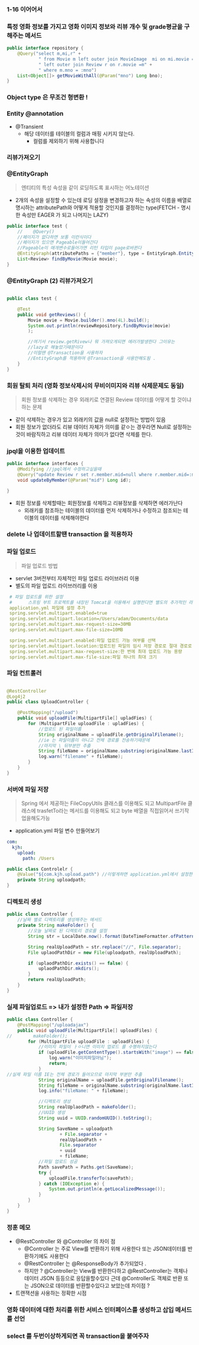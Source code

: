 ### 1-16 이어어서

### 특정 영화 정보를 가지고 영화 이미지 정보와 리뷰 개수 및 grade평균을 구해주는 메서드

```java
public interface repository {
    @Query("select m,mi,r" +
            " from Movie m left outer join MovieImage  mi on mi.movie =m" +
            " left outer join Review r on r.movie =m" +
            " where m.mno = :mno")
    List<Object[]> getMovieWithAll(@Param("mno") Long bno);
}
```

### Object type 은 무조건 형변환 !

### Entity @annotation

- @Transient
    - 해당 데이터를 테이블의 컬럼과 매핑 시키지 않는다.
        - 컬럼를 제외하기 위해 사용합니다

### 리뷰가져오기

### @EntityGraph

> 엔티티의 특성 속성을 같이 로딩하도록 표시하는 어노테이션

- 2개의 속성을 설정할 수 있는데 로딩 설정을 변경하고자 하는 속성의 이름을 배열로 명시하는
  attributePath와 어떻게 적용할 것인지를 결정하는 type(FETCH - 명시한 속성만 EAGER 가 되고 나머지는 LAZY)

```java
public interface test {
    //    @Query()
    //페이지가 없다하면 보통 이런식이다
    //페이지가 있으면 Pageable이들어간다
    //Pageable이 매개변수로들어가면 리턴 타입이 page로바뀐다
    @EntityGraph(attributePaths = {"member"}, type = EntityGraph.EntityGraphType.FETCH)
    List<Review> findByMovie(Movie movie);
}
```

### @EntityGraph (2) 리뷰가져오기

```java

public class test {

    @Test
    public void getReviews() {
        Movie movie = Movie.builder().mno(4L).build();
        System.out.println(reviewRepository.findByMovie(movie)
        );

        //여기서 review.getRivew나 뭐 가져오게되면 에러가발생한다 그이유는
        //lazy로 해놓았기때문이다
        //이럴땐 @Transaction을 사용하자
        //EntityGraph를 적용하여 @Transaction을 사용안해도됨 .
    }
}
```

### 회원 탈퇴 처리 (영화 정보삭제시의 무비이미지와 리뷰 삭제문제도 동일)

> 회원 정보를 삭제하는 경우 외래키로 연결된 Review 데이터를 어떻게 할 것이냐 하는 문제

- 같이 삭제하는 경우가 있고 외래키의 값을 null로 설정하는 방법이 있음
- 회원 정보가 없더라도 리뷰 데이터 자체가 의미를 같ㅇ는 경우라면 Null로 설정하는것이 바람직하고 리뷰 데이터 자체가 의미가 없다면 삭제를 한다.

### jpql을 이용한 업데이트

```java
public interface interfaces {
    @Modifying //jpql에서 수정하고싶을때
    @Query("update Review r set r.member.mid=null where r.member.mid=:mid")
    void updateByMember(@Param("mid") Long id);

}
```

- 회원 정보를 삭제할때는 회원정보를 삭제하고 리뷰정보를 삭제하면 에러가난다
    - 외래키를 참조하는 테이블의 데이터를 먼저 삭제하거나 수정하고 참조되는 테이블의 데이터를 삭제해야한다

### delete 나 업데이트할땐 transaction 을 적용하자

### 파일 업로드

> 파일 업로드 방법

- servlet 3버전부터 자체적인 파일 업로드 라이브러리 이용
- 별도의 파일 업로드 라이브러리를 이용

```yml
 # 파일 업로드를 위한 설정
 #      스프링 부트 프로젝트를 내장된 Tomcat을 이용해서 실행한다면 별도의 추가적인 라이 브러리 없이 #application.yml 파일을 수정하면 됨
 application.yml 파일에 설정 추가
 spring.servlet.multipart.enabled=true
 spring.servlet.multipart.location=/Users/adam/Documents/data
 spring.servlet.multipart.max-request-size=30MB
 spring.servlet.multipart.max-file-size=10MB

 spring.servlet.multipart.enabled:파일 업로드 가능 여부를 선택
 spring.servlet.multipart.location:업로드된 파일의 임시 저장 경로로 절대 경로로 입력해야 하므로 자신의 디렉토리 경로로 설정해야 함
 spring.servlet.multipart.max-request-size:한 번에 최대 업로드 가능 용량
 spring.servlet.multipart.max-file-size:파일 하나의 최대 크기
```

### 파일 컨트롤러

```java

@RestController
@Log4j2
public class UploadController {

    @PostMapping("/upload")
    public void uploadFile(MultipartFile[] upladFies) {
        for (MultipartFile uploadFile : upladFies) {
            //업로드 된 파일이름 
            String originalName = uploadFile.getOriginalFilename();
            //ie 는 파일이름이 아니고 전체 경로를 전송하기때문에 
            //마지막 \ 뒤부분만 추출 
            String fileName = originalName.substring(originalName.lastIndexOf("\\") + 1);
            log.warn("filename" + fileName);
        }
    }
}

```

### 서버에 파일 저장

> Spring 에서 제공하는 FileCopyUtils 클래스를 이용해도 되고 MultipartFile 클래스에 trasfetTo라는 메서드를 이용해도 되고 byte 배열을 직접읽어서 쓰기작업을해도가능

- application.yml 파일 변수 만들어보기

```yml
com:
  kjh:
    upload:
      path: /Users
```

```java
public class Controlelr {
    @Value("${com.kjh.upload.path") //이렇게하면 application.yml에서 설정한 값을가져올수있음
    private String uploadpath;
}
```

### 디렉토리 생성

```java
public class Controller {
    //날짜 별로 디렉토리를 생성해주는 메서드 
    private String makeFolder() {
        //오늘 날짜로 된 디렉토리 경로를 설정 
        String str = LocalDate.now().format(DateTimeFormatter.ofPattern("yyyy/MM/dd"));

        String realUploadPath = str.replace("//", File.separator);
        File uplaodPathDir = new File(uploadpath, realUploadPath);

        if (uplaodPathDir.exists() == false) {
            uplaodPathDir.mkdirs();
        }
        return realUploadPath;
    }
}
```

### 실제 파일업로드 => 내가 설정한 Path => 파일저장

```java
public class Controller {
    @PostMapping("/uploadajax")
    public void uploadFile(MultipartFile[] uploadFiles) {
//        makeFolder();
        for (MultipartFile uploadFile : uploadFiles) {
            //이미지 파일이 ㅏㅇ니면 이미지 업로드 를 수행하지않는다
            if (uploadFile.getContentType().startsWith("image") == false) {
                log.warn("이미지파일아님");
                return;
            }
//실제 파일 이름 IE는 전체 경로가 들어오므로 마지막 부분만 추출
            String originalName = uploadFile.getOriginalFilename();
            String fileName = originalName.substring(originalName.lastIndexOf("\\") + 1);
            log.info("fileName: " + fileName);

            //디렉토리 생성
            String realUplaodPath = makeFolder();
            //UUID 생성
            String uuid = UUID.randomUUID().toString();

            String SaveName = uploadpath
                    + File.separator +
                    realUplaodPath +
                    File.separator
                    + uuid
                    + fileName;
            //파일 업로드 성공
            Path savePath = Paths.get(SaveName);
            try {
                uploadFile.transferTo(savePath);
            } catch (IOException e) {
                System.out.println(e.getLocalizedMessage());
            }
        }
    }
}
```

### 정훈 메모

- @RestController 와 @Controller 의 차이 점
    - @Controller 는 주로 View를 반환하기 위해 사용한다 또는 JSON데이터를 반환하기에도 사용한다
    - @RestController 는 @ResponseBody가 추가되었다 .
    - 하지만 ? @Controller는 View를 반환한다하고 @RestController는 객체나 데이터 JSON 등등으로 응답을할수있다 근데 @Controller도 객체로 반환 또는 JSON으로 데이터를
      반환할수있다고 보았는데 차이점 ?
- 트랜잭션을 사용하는 정확한 시점


### 영화 데이터에 대한 처리를 위한 서비스 인터페이스를 생성하고 삽입 메서드를 선언 



### select 를 두번이상하게되면 꼭 transaction을 붙여주자 